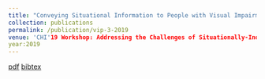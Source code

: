 ```yaml
---
title: "Conveying Situational Information to People with Visual Impairments"
collection: publications
permalink: /publication/vip-3-2019
venue: 'CHI'19 Workshop: Addressing the Challenges of Situationally-Induced Impairments and Disabilities in Mobile Interaction'
year:2019
---
```


[pdf](https://rakib062.github.io/files/vip-3.pdf) [bibtex](https://rakib062.github.io/files/vip-3.bib)
